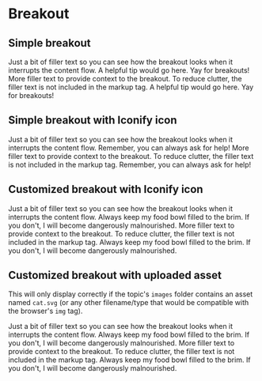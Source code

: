 # Breakout

## Simple breakout

<tabs>
<tab title='Result in browser'>
Just a bit of filler text so you can see how the breakout looks when it interrupts the content flow.
<breakout title=Tip>
A helpful tip would go here. Yay for breakouts!
</breakout>
More filler text to provide context to the breakout. To reduce clutter, the filler text is not included in the markup tag.
</tab>
<tab title='Markup in .md file'>
<code-block language='xml'>
<breakout title=Tip>
A helpful tip would go here. Yay for breakouts!
</breakout>
</code-block>
</tab>
</tabs>

## Simple breakout with Iconify icon

<tabs>
<tab title='Result in browser'>
Just a bit of filler text so you can see how the breakout looks when it interrupts the content flow.
<breakout icon=mdi:hand-wave-outline title=Reminder>
Remember, you can always ask for help!
</breakout>
More filler text to provide context to the breakout. To reduce clutter, the filler text is not included in the markup tag.
</tab>
<tab title='Markup in .md file'>
<code-block language='xml'>
<breakout icon=mdi:hand-wave-outline title=Reminder>
Remember, you can always ask for help!
</breakout>
</code-block>
</tab>
</tabs>

## Customized breakout with Iconify icon

<tabs>
<tab title='Result in browser'>
Just a bit of filler text so you can see how the breakout looks when it interrupts the content flow.
<breakout icon=noto-v1:cat icon-size=medium title='Advice from a cat' color=#f7932a>
Always keep my food bowl filled to the brim. If you don't, I will become dangerously malnourished.
</breakout>
More filler text to provide context to the breakout. To reduce clutter, the filler text is not included in the markup tag.
</tab>
<tab title='Markup in .md file'>
<code-block language='xml'>
<breakout icon=noto-v1:cat icon-size=medium title='Advice from a cat' color=#f7932a>
Always keep my food bowl filled to the brim. If you don't, I will become dangerously malnourished.
</breakout>
</code-block>
</tab>
</tabs>

## Customized breakout with uploaded asset

This will only display correctly if the topic's `images` folder contains an asset named `cat.svg` (or any other filename/type that would be compatible with the browser's `img` tag).

<tabs>
<tab title='Result in browser'>
Just a bit of filler text so you can see how the breakout looks when it interrupts the content flow.
<breakout icon=cat.svg icon-size=large title='Advice from a cat' color=#FF91AB>
Always keep my food bowl filled to the brim. If you don't, I will become dangerously malnourished.
</breakout>
More filler text to provide context to the breakout. To reduce clutter, the filler text is not included in the markup tag.
</tab>

<tab title='Markup in .md file'>
<code-block language='xml'>
<breakout icon=cat.svg icon-size=large title='Advice from a cat' color=#FF91AB>
Always keep my food bowl filled to the brim. If you don't, I will become dangerously malnourished.
</breakout>
</code-block>
</tab>
</tabs>